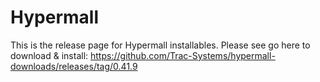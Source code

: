 # Hypermall

This is the release page for Hypermall installables.
Please see go here to download & install: https://github.com/Trac-Systems/hypermall-downloads/releases/tag/0.41.9
